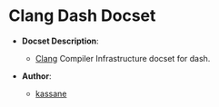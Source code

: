 Clang Dash Docset
=======================

- __Docset Description__:
    - [Clang](http://clang.llvm.org/) Compiler Infrastructure docset for dash.

- __Author__:
    - [kassane](https://github.com/kassane)
